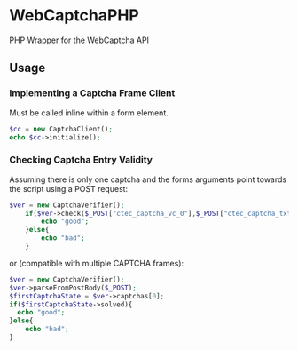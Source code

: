 # WebCaptchaPHP
PHP Wrapper for the WebCaptcha API

## Usage
### Implementing a Captcha Frame Client
Must be called inline within a form element.
```php
$cc = new CaptchaClient();
echo $cc->initialize();
```
### Checking Captcha Entry Validity
Assuming there is only one captcha and the forms arguments point towards the script using a POST request:
```php
$ver = new CaptchaVerifier();
	if($ver->check($_POST["ctec_captcha_vc_0"],$_POST["ctec_captcha_txt_0"])){
		echo "good";
	}else{
		echo "bad";
	}
```
or (compatible with multiple CAPTCHA frames):
```php
$ver = new CaptchaVerifier();
$ver->parseFromPostBody($_POST);
$firstCaptchaState = $ver->captchas[0];
if($firstCaptchaState->solved){
  echo "good";
}else{
	echo "bad";
}
```
